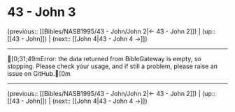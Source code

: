 # 43 - John 3

(previous:: [[Bibles/NASB1995/43 - John/John 2|← 43 - John 2]]) | (up:: [[43 - John]]) | (next:: [[John 4|43 - John 4 →]])

***
[0;31;49mError: the data returned from BibleGateway is empty, so stopping. Please check your usage, and if still a problem, please raise an issue on GitHub.[0m

***

(previous:: [[Bibles/NASB1995/43 - John/John 2|← 43 - John 2]]) | (up:: [[43 - John]]) | (next:: [[John 4|43 - John 4 →]])
